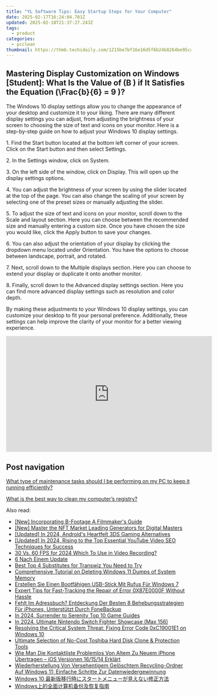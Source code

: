```yaml
---
title: "YL Software Tips: Easy Startup Steps for Your Computer"
date: 2025-02-17T16:24:04.701Z
updated: 2025-02-18T21:37:27.243Z
tags:
  - product
categories:
  - pcclean
thumbnail: https://thmb.techidaily.com/1215be7bf16e16d5f6b24b8264be95ca24fa72ef1060d56459e0d3eb4a0d48cf.jpg
---
```


## Mastering Display Customization on Windows [Student]: What Is the Value of \(B \) if It Satisfies the Equation \(\Frac{b}{6} = 9 \)?

The Windows 10 display settings allow you to change the appearance of your desktop and customize it to your liking. There are many different display settings you can adjust, from adjusting the brightness of your screen to choosing the size of text and icons on your monitor. Here is a step-by-step guide on how to adjust your Windows 10 display settings. 

1\. Find the Start button located at the bottom left corner of your screen. Click on the Start button and then select Settings.

2\. In the Settings window, click on System.

3\. On the left side of the window, click on Display. This will open up the display settings options. 

4\. You can adjust the brightness of your screen by using the slider located at the top of the page. You can also change the scaling of your screen by selecting one of the preset sizes or manually adjusting the slider.

5\. To adjust the size of text and icons on your monitor, scroll down to the Scale and layout section. Here you can choose between the recommended size and manually entering a custom size. Once you have chosen the size you would like, click the Apply button to save your changes.

6\. You can also adjust the orientation of your display by clicking the dropdown menu located under Orientation. You have the options to choose between landscape, portrait, and rotated.

7\. Next, scroll down to the Multiple displays section. Here you can choose to extend your display or duplicate it onto another monitor.

8\. Finally, scroll down to the Advanced display settings section. Here you can find more advanced display settings such as resolution and color depth. 

By making these adjustments to your Windows 10 display settings, you can customize your desktop to fit your personal preference. Additionally, these settings can help improve the clarity of your monitor for a better viewing experience.

<!-- affiliate ads begin -->
<iframe width="560" height="315" src="https://www.youtube.com/embed/nlwr9LjJ-ng?si=I6UNAtfBkY2FTceu" title="YouTube video player" frameborder="0" allow="accelerometer; autoplay; clipboard-write; encrypted-media; gyroscope; picture-in-picture; web-share" referrerpolicy="strict-origin-when-cross-origin" allowfullscreen></iframe>
<!-- affiliate ads end -->

## Post navigation

[What type of maintenance tasks should I be performing on my PC to keep it running efficiently?](https://tools.techidaily.com/pcclean/products/)

[What is the best way to clean my computer’s registry?](https://tools.techidaily.com/pcclean/products/)

<ins class="adsbygoogle"
     style="display:block"
     data-ad-format="autorelaxed"
     data-ad-client="ca-pub-7571918770474297"
     data-ad-slot="1223367746"></ins>

<ins class="adsbygoogle"
     style="display:block"
     data-ad-client="ca-pub-7571918770474297"
     data-ad-slot="8358498916"
     data-ad-format="auto"
     data-full-width-responsive="true"></ins>

<span class="atpl-alsoreadstyle">Also read:</span>
<div><ul>
<li><a href="https://fox-boxes.techidaily.com/new-incorporating-b-footage-a-filmmakers-guide/"><u>[New] Incorporating B-Footage A Filmmaker's Guide</u></a></li>
<li><a href="https://extra-guidance.techidaily.com/new-master-the-nft-market-leading-generators-for-digital-masters/"><u>[New] Master the NFT Market Leading Generators for Digital Masters</u></a></li>
<li><a href="https://screen-activity-recording.techidaily.com/updated-in-2024-androids-heartfelt-3ds-gaming-alternatives/"><u>[Updated] In 2024, Android's Heartfelt 3DS Gaming Alternatives</u></a></li>
<li><a href="https://youtube-webster.techidaily.com/ed-in-2024-rising-to-the-top-essential-youtube-video-seo-techniques-for-success/"><u>[Updated] In 2024, Rising to the Top Essential YouTube Video SEO Techniques for Success</u></a></li>
<li><a href="https://digital-screen-recording.techidaily.com/30-vs-60-fps-for-2024-which-to-use-in-video-recording/"><u>30 Vs. 60 FPS for 2024 Which To Use in Video Recording?</u></a></li>
<li><a href="https://win-updates.techidaily.com/6-nach-einem-update/"><u>6 Nach Einem Update</u></a></li>
<li><a href="https://win-updates.techidaily.com/best-top-4-substitutes-for-transwiz-you-need-to-try/"><u>Best Top 4 Substitutes for Transwiz You Need to Try</u></a></li>
<li><a href="https://win-forum.techidaily.com/comprehensive-tutorial-on-deleting-windows-11-dumps-of-system-memory/"><u>Comprehensive Tutorial on Deleting Windows 11 Dumps of System Memory</u></a></li>
<li><a href="https://win-updates.techidaily.com/erstellen-sie-einen-bootfahigen-usb-stick-mit-rufus-fur-windows-7/"><u>Erstellen Sie Einen Bootfähigen USB-Stick Mit Rufus Für Windows 7</u></a></li>
<li><a href="https://win-updates.techidaily.com/expert-tips-for-fast-tracking-the-repair-of-error-0x87e0000f-without-hassle/"><u>Expert Tips for Fast-Tracking the Repair of Error 0X87E0000F Without Hassle</u></a></li>
<li><a href="https://win-updates.techidaily.com/fehlt-im-adressbuch-entdeckung-der-besten-8-behebungsstrategien-fur-iphones-unterstutzt-durch-fonebackup/"><u>Fehlt Im Adressbuch? Entdeckung Der Besten 8 Behebungsstrategien Für iPhones, Unterstützt Durch FoneBackup</u></a></li>
<li><a href="https://screen-recording.techidaily.com/in-2024-surrender-to-serenity-top-10-game-guides/"><u>In 2024, Surrender to Serenity Top 10 Game Guides</u></a></li>
<li><a href="https://digital-screen-recording.techidaily.com/in-2024-ultimate-nintendo-switch-fighter-showcase-max-156/"><u>In 2024, Ultimate Nintendo Switch Fighter Showcase (Max 156)</u></a></li>
<li><a href="https://win-dash.techidaily.com/resolving-the-critical-system-threat-fixing-error-code-0xc19001e1-on-windows-10/"><u>Resolving the Critical System Threat: Fixing Error Code 0xC19001E1 on Windows 10</u></a></li>
<li><a href="https://win-updates.techidaily.com/ultimate-selection-of-no-cost-toshiba-hard-disk-clone-and-protection-tools/"><u>Ultimate Selection of No-Cost Toshiba Hard Disk Clone & Protection Tools</u></a></li>
<li><a href="https://win-updates.techidaily.com/wie-man-die-kontaktliste-problemlos-von-altem-zu-neuem-iphone-ubertragen-ios-versionen-161514-erklart/"><u>Wie Man Die Kontaktliste Problemlos Von Altem Zu Neuem iPhone Übertragen – iOS Versionen 16/15/14 Erklärt</u></a></li>
<li><a href="https://win-updates.techidaily.com/wiederherstellung-von-versehentigem-geloschtem-recycling-ordner-auf-windows-11-einfache-schritte-zur-datenwiedergewinnung/"><u>Wiederherstellung Von Versehentigem Gelöschtem Recycling-Ordner Auf Windows 11: Einfache Schritte Zur Datenwiedergewinnung</u></a></li>
<li><a href="https://discover-blog.techidaily.com/1725284776250-windows-10/"><u>Windows 10 最新版移行時にスタートメニューが見えない修正方法</u></a></li>
<li><a href="https://win-updates.techidaily.com/1728476009944-windows/"><u>Windows上的全面计算机备份及恢复指南</u></a></li>
</ul></div>

